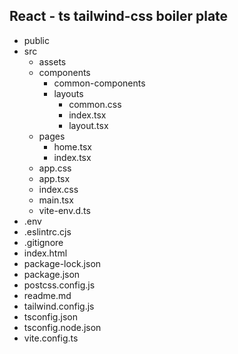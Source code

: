 ## React - ts tailwind-css boiler plate


- public
- src
  - assets
  - components
    - common-components
    - layouts
      - common.css
      - index.tsx
      - layout.tsx
  - pages
    - home.tsx
    - index.tsx
  - app.css
  - app.tsx
  - index.css
  - main.tsx
  - vite-env.d.ts
- .env
- .eslintrc.cjs
- .gitignore 
- index.html
- package-lock.json
- package.json
- postcss.config.js
- readme.md
- tailwind.config.js
- tsconfig.json
- tsconfig.node.json
- vite.config.ts